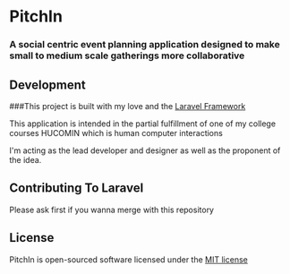 # PitchIn
### A social centric event planning application designed to make small to medium scale gatherings more collaborative


## Development

###This project is built with my love and the [Laravel Framework](http://laravel.com)

This application is intended in the partial fulfillment of
one of my college courses HUCOMIN which is human computer interactions

I'm acting as the lead developer and designer as well as the 
proponent of the idea. 

## Contributing To Laravel

Please ask first if you wanna merge with this repository 

## License

PitchIn is open-sourced software licensed under the [MIT license](http://opensource.org/licenses/MIT)
